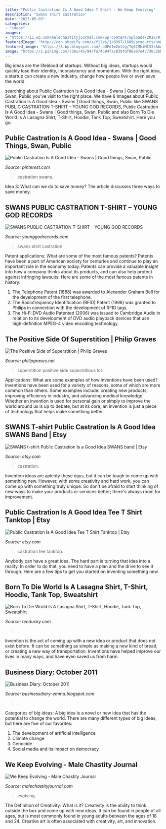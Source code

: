 ```yaml
---
title: "Public Castration Is A Good Idea T Shirt - We Keep Evolving"
description: "Swans shirt castration"
date: "2023-05-03"
categories:
- "ideas"
images:
- "https://i1.wp.com/malechastityjournal.com/wp-content/uploads/2017/07/naughtytshirt.png?ssl=1"
featuredImage: "http://cdn.shopify.com/s/files/1/0397/1609/products/unnamed-7_grande.jpg?v=1443455689"
featured_image: "https://3.bp.blogspot.com/-pOFd1w2mtCg/Tq5CMhiMI3I/AAAAAAAAFFc/cs35jx3ZwYI/s320/ecommerce_web_development.jpg"
image: "https://i.pinimg.com/736x/45/94/fa/4594fac839fdf06a07e4c730c2bbbf6d--post-punk-album-covers.jpg"
---
```



Big ideas are the lifeblood of startups. Without big ideas, startups would quickly lose their identity, inconsistency and momentum. With the right idea, a startup can create a new industry, change how people live or even save the world.

	

		
searching about Public Castration Is A Good Idea - Swans | Good things, Swan, Public you've visit to the right place. We have 8 Images about Public Castration Is A Good Idea - Swans | Good things, Swan, Public like SWANS PUBLIC CASTRATION T-SHIRT – YOUNG GOD RECORDS, Public Castration Is A Good Idea - Swans | Good things, Swan, Public and also Born To Die World Is A Lasagna Shirt, T-Shirt, Hoodie, Tank Top, Sweatshirt. Here you go:
		
    
## Public Castration Is A Good Idea - Swans | Good Things, Swan, Public

<img loading=lazy src="https://i.pinimg.com/736x/45/94/fa/4594fac839fdf06a07e4c730c2bbbf6d--post-punk-album-covers.jpg" onerror="this.onerror=null;this.src='https://tse2.mm.bing.net/th?id=OIP.0TGBe7JtPPoCW1AWIjDEzQHaHW&amp;pid=15.1';" alt="Public Castration Is A Good Idea - Swans | Good things, Swan, Public">

_Source: pinterest.com_

>castration swans. 

	

Idea 3: What can we do to save money?
The article discusses three ways to save money.

    
## SWANS PUBLIC CASTRATION T-SHIRT – YOUNG GOD RECORDS

<img loading=lazy src="http://cdn.shopify.com/s/files/1/0397/1609/products/unnamed-7_grande.jpg?v=1443455689" onerror="this.onerror=null;this.src='https://tse2.mm.bing.net/th?id=OIP.S-1-vbCER3urE7FWDILYSgHaHa&amp;pid=15.1';" alt="SWANS PUBLIC CASTRATION T-SHIRT – YOUNG GOD RECORDS">

_Source: younggodrecords.com_

>swans shirt castration. 

	

Patent applications: What are some of the most famous patents?
Patents have been a part of American society for centuries and continue to play an important role in the economy today. Patents can provide a valuable insight into how a company thinks about its products, and can also help protect against infringing lawsuits. Here are some of the most famous patents in history: 
1. The Telephone Patent (1888) was awarded to Alexander Graham Bell for the development of the first telephone. 
2. The Radiofrequency Identification (RFID) Patent (1998) was granted to Philips in connection with the development of RFID tags. 
3. The Hi-Fi DVD Audio Patented (2006) was issued to Cambridge Audio in relation to its development of DVD audio playback devices that use high-definition MPEG-4 video encoding technology. 

    
## The Positive Side Of Superstition | Philip Graves

<img loading=lazy src="https://www.philipgraves.net/wp-content/uploads/2013/08/Superstition.jpg" onerror="this.onerror=null;this.src='https://tse3.mm.bing.net/th?id=OIP.84xaRcn1oZF51R6YCUclKwHaDn&amp;pid=15.1';" alt="The Positive Side of Superstition | Philip Graves">

_Source: philipgraves.net_

>superstition positive side superstitious lot. 

	

Applications: What are some examples of how inventions have been used?
Inventions have been used for a variety of reasons, some of which are more common than others. Some examples include: creating new products, improving efficiency in industry, and advancing medical knowledge. Whether an invention is used for personal gain or simply to improve the world around us is up to debate, but at its core, an invention is just a piece of technology that helps make something better.

    
## SWANS T-shirt Public Castration Is A Good Idea SWANS Band | Etsy

<img loading=lazy src="https://i.etsystatic.com/27873161/r/il/f3dbed/2926046513/il_1588xN.2926046513_a1ng.jpg" onerror="this.onerror=null;this.src='https://tse4.mm.bing.net/th?id=OIP.ychaHiVKuDs5mdSHuia2QwHaIB&amp;pid=15.1';" alt="SWANS t-shirt Public Castration Is a Good Idea SWANS band | Etsy">

_Source: etsy.com_

>castration. 

	

Invention ideas are aplenty these days, but it can be tough to come up with something new. However, with some creativity and hard work, you can come up with something truly unique. So don't be afraid to start thinking of new ways to make your products or services better; there's always room for improvement.

    
## Public Castration Is A Good Idea Tee T Shirt Tanktop | Etsy

<img loading=lazy src="https://i.etsystatic.com/24299712/r/il/aff30a/2521995695/il_300x300.2521995695_6doy.jpg" onerror="this.onerror=null;this.src='https://tse1.mm.bing.net/th?id=OIP.UfmyXDRZSSfhBHcy-6VPNAAAAA&amp;pid=15.1';" alt="Public Castration Is A Good Idea Tee T Shirt Tanktop | Etsy">

_Source: etsy.com_

>castration tee tanktop. 

	

Anybody can have a great idea. The hard part is turning that idea into a reality. In order to do that, you need to have a plan and the drive to see it through. Here are a few tips to get you started on inventing something new.

    
## Born To Die World Is A Lasagna Shirt, T-Shirt, Hoodie, Tank Top, Sweatshirt

<img loading=lazy src="https://teeducky.com/wp-content/uploads/2021/06/redirect06132021230656-16.jpg" onerror="this.onerror=null;this.src='https://tse3.mm.bing.net/th?id=OIP.lHywsHXji7tgo2LgpHKSwAHaHa&amp;pid=15.1';" alt="Born To Die World Is A Lasagna Shirt, T-Shirt, Hoodie, Tank Top, Sweatshirt">

_Source: teeducky.com_

>. 

	

Invention is the act of coming up with a new idea or product that does not exist before. It can be something as simple as making a new kind of bread, or creating a new way of transportation. Inventions have helped improve our lives in many ways, and have even saved us from harm.

    
## Business Diary: October 2011

<img loading=lazy src="https://3.bp.blogspot.com/-pOFd1w2mtCg/Tq5CMhiMI3I/AAAAAAAAFFc/cs35jx3ZwYI/s320/ecommerce_web_development.jpg" onerror="this.onerror=null;this.src='https://tse3.mm.bing.net/th?id=OIP.-LfqDvSkxRMHsqj_ds0_UwAAAA&amp;pid=15.1';" alt="Business Diary: October 2011">

_Source: businessdiary-emma.blogspot.com_

>. 

	

Categories of big ideas:
A big idea is a novel or new idea that has the potential to change the world. There are many different types of big ideas, but here are five of our favorites: 
1. The development of artificial intelligence 
2. Climate change 
3. Genocide 
4. Social media and its impact on democracy 

    
## We Keep Evolving - Male Chastity Journal

<img loading=lazy src="https://i1.wp.com/malechastityjournal.com/wp-content/uploads/2017/07/naughtytshirt.png?ssl=1" onerror="this.onerror=null;this.src='https://tse1.mm.bing.net/th?id=OIP.gxywMVnkcuY0J72_c9_IGQAAAA&amp;pid=15.1';" alt="We Keep Evolving - Male Chastity Journal">

_Source: malechastityjournal.com_

>evolving. 

	

The Definition of Creativity: What is it?
Creativity is the ability to think outside the box and come up with new ideas. It can be found in people of all ages, but is most commonly found in young adults between the ages of 18 and 24. Creative art is often associated with creativity, art, and innovation.

